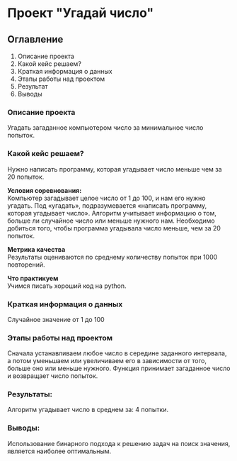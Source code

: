 # Проект "Угадай число"

## Оглавление  
1. Описание проекта
2. Какой кейс решаем?
3. Краткая информация о данных
4. Этапы работы над проектом
5. Результат  
6. Выводы

### Описание проекта    
Угадать загаданное компьютером число за минимальное число попыток.

### Какой кейс решаем?    
Нужно написать программу, которая угадывает число меньше чем за 20 попыток.

**Условия соревнования:**  
Компьютер загадывает целое число от 1 до 100, и нам его нужно угадать. Под «угадать», подразумевается «написать программу, которая угадывает число».
Алгоритм учитывает информацию о том, больше ли случайное число или меньше нужного нам.
Необходимо добиться того, чтобы программа угадывала число меньше, чем за 20 попыток.

**Метрика качества**     
Результаты оцениваются по среднему количеству попыток при 1000 повторений.

**Что практикуем**     
Учимся писать хороший код на python.

### Краткая информация о данных
Случайное значение от 1 до 100
  
### Этапы работы над проектом  
Сначала устанавливаем любое число в середине заданного интервала, а потом уменьшаем или увеличиваем его в зависимости от того, больше оно или меньше нужного. 
Функция принимает загаданное число и возвращает число попыток.

### Результаты:  
Алгоритм угадывает число в среднем за: 4 попытки.

### Выводы:  
Использование бинарного подхода к решению задач на поиск значения, является наиболее оптимальным.

